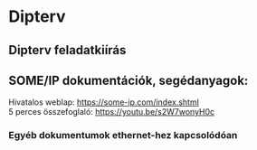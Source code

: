 # Dipterv
## Dipterv feladatkiírás
## SOME/IP dokumentációk, segédanyagok:
Hivatalos weblap: https://some-ip.com/index.shtml   
5 perces összefoglaló: https://youtu.be/s2W7wonyH0c
### Egyéb dokumentumok ethernet-hez kapcsolódóan
